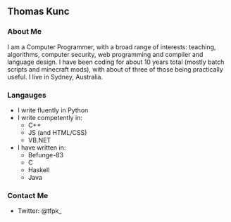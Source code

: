 ## Thomas Kunc

### About Me

I am a Computer Programmer, with a broad range of interests: teaching, algorithms, computer security, web programming and compiler and language design. I have been coding for about 10 years total (mostly batch scripts and minecraft mods), with about of three of those being practically useful. I live in Sydney, Australia. 

### Langauges

- I write fluently in Python
- I write competently in:
  - C++ 
  - JS (and HTML/CSS)
  - VB.NET
- I have written in: 
  - Befunge-83 
  - C
  - Haskell 
  - Java 

### Contact Me

- Twitter: @tfpk_
